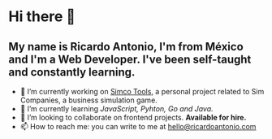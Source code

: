 # Hi there 👋

## My name is **Ricardo Antonio**, I'm from México and I'm a Web Developer. I've been self-taught and constantly learning.

- 🔭 I’m currently working on [Simco Tools](https://simcotools.app), a personal project related to Sim Companies, a business simulation game.
- 🌱 I’m currently learning _JavaScript, Pyhton, Go and Java._
- 👯 I’m looking to collaborate on frontend projects. **Available for hire.**
- 📫 How to reach me: you can write to me at hello@ricardoantonio.com

<!--
**ricardoantonio/ricardoantonio** is a ✨ _special_ ✨ repository because its `README.md` (this file) appears on your GitHub profile.

Here are some ideas to get you started:

- 🔭 I’m currently working on ...
- 🌱 I’m currently learning ...
- 👯 I’m looking to collaborate on ...
- 🤔 I’m looking for help with ...
- 💬 Ask me about ...
- 📫 How to reach me: ...
- 😄 Pronouns: ...
- ⚡ Fun fact: ...
-->
